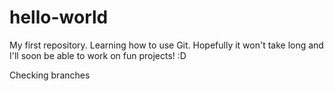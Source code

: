 # hello-world
My first repository. Learning how to use Git. Hopefully it won't take long and I'll soon be able to work on fun projects! :D


Checking branches

